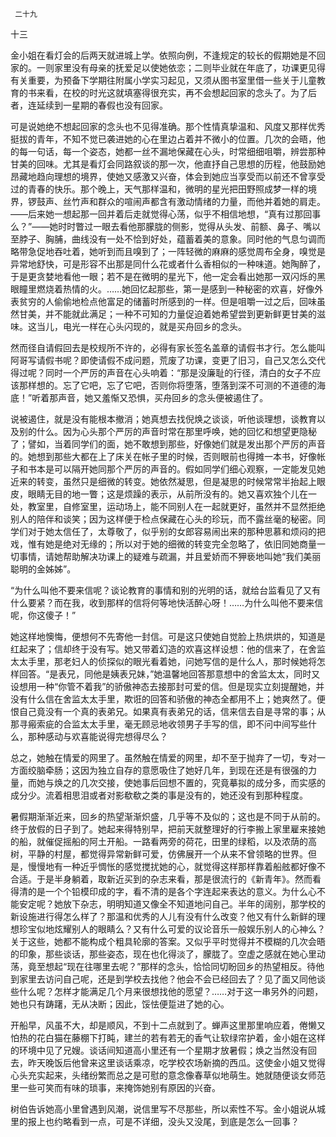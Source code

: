      二十九 

   十三

   金小姐在看灯会的后两天就进城上学。依照向例，不逢规定的较长的假期她是不回家的。一则家里没有母亲的抚爱足以使她依恋；二则毕业就在年底了，功课更见得有关重要，为预备下学期往附属小学实习起见，又须从图书室里借一些关于儿童教育的书来看，在校的时光这就填塞得很充实，再不会想起回家的念头了。为了后者，连延续到一星期的春假也没有回家。 

   可是说她绝不想起回家的念头也不见得准确。那个性情真挚温和、风度又那样优秀挺拔的青年，不知不觉已袭进她的心在里边占着并不微小的位置。几次的会晤，他的每一句话，每一个姿态，她都一丝不漏地保藏在心头，时常细细咀嚼，辨尝那种甘美的回味。尤其是看灯会同路叙谈的那一次，他直抒自己思想的历程，他鼓励她昂藏地趋向理想的境界，使她又感激又兴奋，体会到她应当享受而以前还不曾享受过的青春的快乐。那个晚上，天气那样温和，微明的星光把田野照成梦一样的境界，锣鼓声、丝竹声和群众的喧闹声都含有激动情绪的力量，而他并着她的肩走。——后来她一想起那一回并着后走就觉得心荡，似乎不相信地想，“真有过那回事么？”——她时时瞥过一眼去看他那朦胧的侧影，觉得从头发、前额、鼻子、嘴以至脖子、胸脯，曲线没有一处不恰到好处，蕴蓄着美的意象。同时他的气息匀调而略带急促地吞吐着，她听到而且嗅到了；一阵轻微的麻麻的感觉周布全身，嗅觉是异常地舒快，可是形容不出那是同什么花或者什么香相似的一种味道。她陶醉了，于是更贪婪地看他一眼；若不是在微明的星光下，他一定会看出她那一双闪烁的黑眼瞳里燃烧着热情的火。……她回忆起那些，第一是感到一种秘密的欢喜，好像外表贫穷的人偷偷地检点他富足的储蓄时所感到的一样。但是咀嚼一过之后，回味虽然甘美，并不能就此满足；一种不可知的力量促迫着她希望尝到更新鲜更甘美的滋味。这当儿，电光一样在心头闪现的，就是买舟回乡的念头。 

   然而径自请假回去是校规所不许的，必得有家长签名盖章的请假书才行。怎么能叫阿哥写请假书呢？即使请假不成问题，荒废了功课，变更了旧习，自己又怎么交代得过呢？同时一个严厉的声音在心头响着：“那是没廉耻的行径，清白的女子不应该那样想的。忘了它吧，忘了它吧，否则你将堕落，堕落到深不可测的不道德的海底！”听着那声音，她又羞惭又恐惧，买舟回乡的念头便被遏住了。 

   说被遏住，就是没有能根本撤消；她真想去找倪焕之谈谈，听他谈理想，谈教育以及别的什么。因为心头那个严厉的声音时常在那里呼唤，她的回忆和想望更隐秘了；譬如，当着同学们的面，她不敢想到那些，好像她们就是发出那个严厉的声音的。她想到那些大都在上了床关在帐子里的时候，否则眼前也得摊一本书，好像帐子和书本是可以隔开她同那个严厉的声音的。假如同学们细心观察，一定能发见她近来的转变，虽然只是细微的转变。她依然凝思，但是凝思的时候常常半抬起上眼皮，眼睛无目的地一瞥；这是烦躁的表示，从前所没有的。她又喜欢独个儿在一处，教室里，自修室里，运动场上，能不同别人在一起就更好，虽然并不显然拒绝别人的陪伴和谈笑；因为这样便于检点保藏在心头的珍玩，而不露丝毫的秘密。同学们对于她太信任了，太尊敬了，似乎别的女郎容易闹出来的那种思慕和烦闷的把戏，惟有她是绝对无缘的；所以对于她的细微的转变完全忽略了，依旧同她商量一切事情，请她帮助解决功课上的疑难与疏漏，并且爱娇而不狎亵地叫她“我们美丽聪明的金姊姊”。 

   “为什么叫他不要来信呢？谈论教育的事情和别的光明的话，就给台监看见了又有什么要紧？而在我，收到那样的信将何等地快活醉心呀！……为什么叫他不要来信呢，你这傻子！” 

   她这样地懊悔，便想何不先寄他一封信。可是这只使她自觉脸上热烘烘的，知道是红起来了；信却终于没有写。她又带着幻造的欢喜这样设想：他的信来了，在舍监太太手里，那老妇人的侦探似的眼光看着她，问她写信的是什么人，那时候她将怎样回答。“是表兄，同他是姨表兄妹，”她温馨地回答那意想中的舍监太太，同时又设想用一种“你管不着我”的骄傲神态去接那封可爱的信。但是现实立刻提醒她，并没有什么信在舍监太太手里，欺诳的回答和骄傲的神态全都用不上；她爽然了。便恨自己竟没有一个真的表弟兄。如果真有表弟兄的话，信来信去自是寻常的事；从那寻瘢索疵的合监太太手里，毫无顾忌地收领男子手写的信，即不问中间写些什么，那种感动与欢喜能说得完想得尽么？ 

   总之，她触在情爱的网里了。虽然触在情爱的网里，却不至于抛弃了一切，专对一方面绞脑牵肠；这因为独立自存的意愿吸住了她好几年，到现在还是有很强的力量，而她与焕之的几次交接，使她事后回想不置的，究竟摹拟的成分多，而实感的成分少。流着相思泪或者对影欷欷之类的事是没有的，她还没有到那种程度。 

   暑假期渐渐近来，回乡的热望渐渐炽盛，几乎等不及似的；这也是不同于从前的。终于放假的日子到了。她起来得特别早，把前天就整理好的行李搬上家里雇来接她的船，就催促摇船的阿土开船。一路看两旁的荷花，田里的绿稻，以及浓荫的高树，平静的村屋，都觉得异常新鲜可爱，仿佛展开一个从来不曾领略的世界。但是，慢慢地有一种近乎惆怅的感觉搅扰她的心，就觉得这样那样靠着船舷都好像不合适。于是半身躺着，取新近买到的杂志来看，那是很流行的《新青年》。然而看得清的是一个个铅模印成的字，看不清的是各个字连起来表达的意义。为什么心不能安定呢？她放下杂志，明明知道又像全不知道地问自己。半年的阔别，那学校的新设施进行得怎么样了？那温和优秀的人儿有没有什么改变？他又有什么新鲜的理想珍宝似地炫耀别人的眼睛么？又有什么可爱的议论音乐一般娱乐别人的心神么？关于这些，她都不能构成个粗具轮廓的答案。又似乎平时觉得并不模糊的几次会晤的印象，那些谈话，那些姿态，现在也化得淡了，朦胧了。空虚之感就在她心里动荡，竟至想起“现在往哪里去呢？”那样的念头，恰恰同切盼回乡的热望相反。待他到家里去访问自己呢，还是到学校去找他？他会不会已经回去了？见了面又同他谈些什么呢？怎样才能满足几个月来很想找他的愿望？……对于这一串另外的问题，她也只有踌躇，无从决断；因此，馁怯便踅进了她的心。 

   开船早，风虽不大，却是顺风，不到十二点就到了。蝉声这里那里响应着，倦懒又怕热的花白猫在藤棚下打盹，建兰的若有若无的香气让软绿帘护着，金小姐在这样的环境中见了兄嫂。谈话间知道高小里还有一个星期才放暑假；焕之当然没有回去，昨天晚饭后他曾来这里谈话乘凉，吃学校农场新摘的西瓜。这使金小姐又觉得心头充实起来，头绪纷繁而总之是可慰的意念像春草似地萌生。她就随便谈女师范里一些可笑而有味的琐事，来掩饰她别有原因的兴奋。 

   树伯告诉她高小里曾遇到风潮，说信里写不尽那些，所以索性不写。金小姐说从城里的报上也约略看到一点，可是不详细，没头又没尾，到底是怎么一回事？ 

